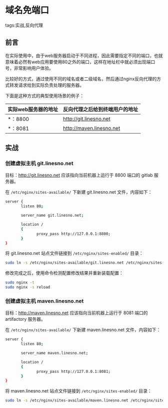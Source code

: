 域名免端口
================

tags:实战,反向代理

## 前言

在实际使用中，由于web服务器启动于不同进程，因此需要指定不同的端口，也就意味着必然有web应用要使用80之外的端口，这样在地址栏中就必须出现端口号，非常影响用户体验。

比较好的方式，通过使用不同的域名或者二级域名，然后通过nginx反向代理的方式转发请求给到实际负责处理的服务器。

下面是这种方式的典型使用场景的例子：

| 实际web服务器的地址 | 反向代理之后给到终端用户的地址 |
|---------------------|--------------------------------|
| *：8800             | http://git.linesno.net         |
| *：8081             | http://maven.linesno.net       |

## 实战

### 创建虚拟主机 git.linesno.net

目标：http://git.linesno.net 应该指向当前机器上运行于 8800 端口的 gitlab 服务器。

在 `/etc/nginx/sites-available/` 下新建 git.linesno.net 文件，内容如下：

```bash
server {
       listen 80;

       server_name git.linesno.net;

       location /
       {
              proxy_pass http://127.0.0.1:8800;
       }
}
```

将 git.linesno.net 站点文件链接到 `/etc/nginx/sites-enabled/` 目录：

```bash
sudo ln -s /etc/nginx/sites-available/git.linesno.net /etc/nginx/sites-enabled/git.linesno.net
```

修改完成之后，使用命令检测配置修改结果并重新装载配置：

```bash
sudo nginx -t
sudo nginx -s reload
```

### 创建虚拟主机 maven.linesno.net

目标：http://maven.linesno.net 应该指向当前机器上运行于 8081 端口的 artifactory 服务器。

在 `/etc/nginx/sites-available/` 下新建 maven.linesno.net 文件，内容如下：

```bash
server {
       listen 80;

       server_name maven.linesno.net;

       location /
       {
              proxy_pass http://127.0.0.1:8081;
       }
}
```

将 maven.linesno.net 站点文件链接到 `/etc/nginx/sites-enabled/` 目录：

```bash
sudo ln -s /etc/nginx/sites-available/maven.linesno.net /etc/nginx/sites-enabled/maven.linesno.net
```
